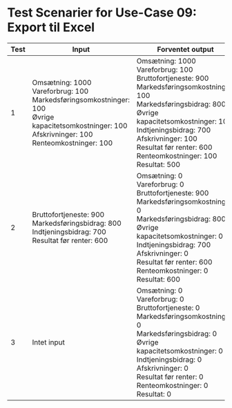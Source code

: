 # Test Scenarier for Use-Case 09: Export til Excel


| **Test** | **Input** | **Forventet output** | **Pass/Fail** |
| ------------- | --------------- | ----------------- | ------- |
| 1 | Omsætning: 1000<br>Vareforbrug: 100<br>Markedsføringsomkostninger: 100<br>Øvrige kapacitetsomkostninger: 100<br>Afskrivninger: 100<br>Renteomkostninger: 100 |Omsætning: 1000<br>Vareforbrug: 100<br>Bruttofortjeneste: 900<br>Markedsføringsomkostninger: 100<br>Markedsføringsbidrag: 800<br>Øvrige kapacitetsomkostninger: 100<br>Indtjeningsbidrag: 700<br>Afskrivninger: 100<br>Resultat før renter: 600<br>Renteomkostninger: 100<br>Resultat: 500 | Passed |
| 2 | Bruttofortjeneste: 900<br>Markedsføringsbidrag: 800<br>Indtjeningsbidrag: 700<br>Resultat før renter: 600<br> | Omsætning: 0<br>Vareforbrug: 0<br>Bruttofortjeneste: 900<br>Markedsføringsomkostninger: 0<br>Markedsføringsbidrag: 800<br>Øvrige kapacitetsomkostninger: 0<br>Indtjeningsbidrag: 700<br>Afskrivninger: 0<br>Resultat før renter: 600<br>Renteomkostninger: 0<br>Resultat: 600 | Failed:<br>Den kopierer "resultat før renter"<br> og indskriver det i "afskrivninger",<br> under eksport til Excel |
| 3 | Intet input | Omsætning: 0<br>Vareforbrug: 0<br>Bruttofortjeneste: 0<br>Markedsføringsomkostninger: 0<br>Markedsføringsbidrag: 0<br>Øvrige kapacitetsomkostninger: 0<br>Indtjeningsbidrag: 0<br>Afskrivninger: 0<br>Resultat før renter: 0<br>Renteomkostninger: 0<br>Resultat: 0 | Passed |

